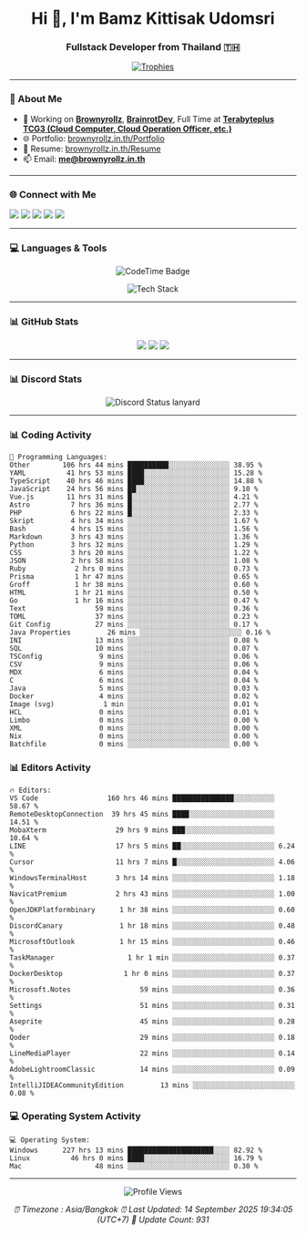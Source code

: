 <h1 align="center">Hi 👋, I'm Bamz Kittisak Udomsri</h1>
<h3 align="center">Fullstack Developer from Thailand 🇹🇭</h3>

<p align="center">
  <a href="https://github.com/ryo-ma/github-profile-trophy">
    <img src="https://github-profile-trophy.vercel.app/?username=brownyroll" alt="Trophies" />
  </a>
</p>

---

### 🔧 About Me

- 🔭 Working on [**Brownyrollz**](https://github.com/Brownyrollz), [**BrainrotDev**](https://github.com/brainrotdev), Full Time at [**Terabyteplus TCG3 (Cloud Computer, Cloud Operation Officer, etc.)**](https://tcloud.in.th)
- 🌐 Portfolio: [brownyrollz.in.th/Portfolio](https://Brownyrollz.in.th/Portfolio)
- 📄 Resume: [brownyrollz.in.th/Resume](https://Brownyrollz.in.th/Resume)
- 📫 Email: **me@brownyrollz.in.th**
---

### 🌐 Connect with Me

<p align="left">
  <a href="https://codepen.io/brownyroll" target="_blank"><img src="https://img.shields.io/badge/CodePen-000?style=for-the-badge&logo=codepen&logoColor=white" /></a>
  <a href="https://fb.com/brownyroll.bbamz" target="_blank"><img src="https://img.shields.io/badge/Facebook-1877F2?style=for-the-badge&logo=facebook&logoColor=white" /></a>
  <a href="https://instagram.com/brownyroll.darkalich" target="_blank"><img src="https://img.shields.io/badge/Instagram-E4405F?style=for-the-badge&logo=instagram&logoColor=white" /></a>
  <a href="https://www.youtube.com/c/brownyrollz" target="_blank"><img src="https://img.shields.io/badge/YouTube-FF0000?style=for-the-badge&logo=youtube&logoColor=white" /></a>
  <a href="https://discord.gg/yyJRFxTXGU" target="_blank"><img src="https://img.shields.io/badge/Discord-5865F2?style=for-the-badge&logo=discord&logoColor=white" /></a>
</p>

---

### 💻 Languages & Tools

<p align="center">
  <img href="https://codetime.dev" alt="CodeTime Badge" src="https://shields.jannchie.com/endpoint?style=flat&color=222&url=https%3A%2F%2Fapi.codetime.dev%2Fv3%2Fusers%2Fshield%3Fuid%3D34055">
  <br/>
  <!--START_SECTION:tech-->
<p align="center">
  <img src="https://skillicons.dev/icons?i=html,css,js,ts,react,nextjs,nodejs,vue,php,laravel,dotnet,django,tailwind,bootstrap,express,arduino,mysql,sqlite,mongodb,nginx,docker,git,linux,figma,postman,astro,bash,bun,cloudflare,discord,discordjs" alt="Tech Stack" />
</p>
<!--END_SECTION:tech-->
</p>

---

### 📊 GitHub Stats

<p align="center">
  <img src="https://github-readme-stats.vercel.app/api?username=brownyroll&show_icons=true" />
  <img src="https://github-readme-stats.vercel.app/api/top-langs/?username=brownyroll&layout=compact" />
  <img src="https://github-readme-streak-stats.herokuapp.com/?user=brownyroll" />
</p>

---

### 📊 Discord Stats

<p align="center">
     <img alt='Discord Status lanyard' src='https://lanyard.cnrad.dev/api/280676963885121536' />
</p>

---

<p align="center">


### 📊 Coding Activity

<!--START_SECTION:waka-->
```text
💬 Programming Languages:
Other        106 hrs 44 mins ██████████░░░░░░░░░░░░░░░ 38.95 %
YAML          41 hrs 53 mins ████░░░░░░░░░░░░░░░░░░░░░ 15.28 %
TypeScript    40 hrs 46 mins ████░░░░░░░░░░░░░░░░░░░░░ 14.88 %
JavaScript    24 hrs 56 mins ██░░░░░░░░░░░░░░░░░░░░░░░ 9.10 %
Vue.js        11 hrs 31 mins █░░░░░░░░░░░░░░░░░░░░░░░░ 4.21 %
Astro          7 hrs 36 mins █░░░░░░░░░░░░░░░░░░░░░░░░ 2.77 %
PHP            6 hrs 22 mins █░░░░░░░░░░░░░░░░░░░░░░░░ 2.33 %
Skript         4 hrs 34 mins ░░░░░░░░░░░░░░░░░░░░░░░░░ 1.67 %
Bash           4 hrs 15 mins ░░░░░░░░░░░░░░░░░░░░░░░░░ 1.56 %
Markdown       3 hrs 43 mins ░░░░░░░░░░░░░░░░░░░░░░░░░ 1.36 %
Python         3 hrs 32 mins ░░░░░░░░░░░░░░░░░░░░░░░░░ 1.29 %
CSS            3 hrs 20 mins ░░░░░░░░░░░░░░░░░░░░░░░░░ 1.22 %
JSON           2 hrs 58 mins ░░░░░░░░░░░░░░░░░░░░░░░░░ 1.08 %
Ruby            2 hrs 0 mins ░░░░░░░░░░░░░░░░░░░░░░░░░ 0.73 %
Prisma          1 hr 47 mins ░░░░░░░░░░░░░░░░░░░░░░░░░ 0.65 %
Groff           1 hr 38 mins ░░░░░░░░░░░░░░░░░░░░░░░░░ 0.60 %
HTML            1 hr 21 mins ░░░░░░░░░░░░░░░░░░░░░░░░░ 0.50 %
Go              1 hr 16 mins ░░░░░░░░░░░░░░░░░░░░░░░░░ 0.47 %
Text                 59 mins ░░░░░░░░░░░░░░░░░░░░░░░░░ 0.36 %
TOML                 37 mins ░░░░░░░░░░░░░░░░░░░░░░░░░ 0.23 %
Git Config           27 mins ░░░░░░░░░░░░░░░░░░░░░░░░░ 0.17 %
Java Properties         26 mins ░░░░░░░░░░░░░░░░░░░░░░░░░ 0.16 %
INI                  13 mins ░░░░░░░░░░░░░░░░░░░░░░░░░ 0.08 %
SQL                  10 mins ░░░░░░░░░░░░░░░░░░░░░░░░░ 0.07 %
TSConfig              9 mins ░░░░░░░░░░░░░░░░░░░░░░░░░ 0.06 %
CSV                   9 mins ░░░░░░░░░░░░░░░░░░░░░░░░░ 0.06 %
MDX                   6 mins ░░░░░░░░░░░░░░░░░░░░░░░░░ 0.04 %
C                     6 mins ░░░░░░░░░░░░░░░░░░░░░░░░░ 0.04 %
Java                  5 mins ░░░░░░░░░░░░░░░░░░░░░░░░░ 0.03 %
Docker                4 mins ░░░░░░░░░░░░░░░░░░░░░░░░░ 0.02 %
Image (svg)            1 min ░░░░░░░░░░░░░░░░░░░░░░░░░ 0.01 %
HCL                   0 mins ░░░░░░░░░░░░░░░░░░░░░░░░░ 0.01 %
Limbo                 0 mins ░░░░░░░░░░░░░░░░░░░░░░░░░ 0.00 %
XML                   0 mins ░░░░░░░░░░░░░░░░░░░░░░░░░ 0.00 %
Nix                   0 mins ░░░░░░░░░░░░░░░░░░░░░░░░░ 0.00 %
Batchfile             0 mins ░░░░░░░░░░░░░░░░░░░░░░░░░ 0.00 %

```
<!--END_SECTION:waka-->

### 📊 Editors Activity

<!--START_SECTION:editors-->
```text
🔥 Editors:
VS Code                 160 hrs 46 mins ███████████████░░░░░░░░░░ 58.67 %
RemoteDesktopConnection  39 hrs 45 mins ████░░░░░░░░░░░░░░░░░░░░░ 14.51 %
MobaXterm                 29 hrs 9 mins ███░░░░░░░░░░░░░░░░░░░░░░ 10.64 %
LINE                      17 hrs 5 mins ██░░░░░░░░░░░░░░░░░░░░░░░ 6.24 %
Cursor                    11 hrs 7 mins █░░░░░░░░░░░░░░░░░░░░░░░░ 4.06 %
WindowsTerminalHost       3 hrs 14 mins ░░░░░░░░░░░░░░░░░░░░░░░░░ 1.18 %
NavicatPremium            2 hrs 43 mins ░░░░░░░░░░░░░░░░░░░░░░░░░ 1.00 %
OpenJDKPlatformbinary      1 hr 38 mins ░░░░░░░░░░░░░░░░░░░░░░░░░ 0.60 %
DiscordCanary              1 hr 18 mins ░░░░░░░░░░░░░░░░░░░░░░░░░ 0.48 %
MicrosoftOutlook           1 hr 15 mins ░░░░░░░░░░░░░░░░░░░░░░░░░ 0.46 %
TaskManager                  1 hr 1 min ░░░░░░░░░░░░░░░░░░░░░░░░░ 0.37 %
DockerDesktop               1 hr 0 mins ░░░░░░░░░░░░░░░░░░░░░░░░░ 0.37 %
Microsoft.Notes                 59 mins ░░░░░░░░░░░░░░░░░░░░░░░░░ 0.36 %
Settings                        51 mins ░░░░░░░░░░░░░░░░░░░░░░░░░ 0.31 %
Aseprite                        45 mins ░░░░░░░░░░░░░░░░░░░░░░░░░ 0.28 %
Qoder                           29 mins ░░░░░░░░░░░░░░░░░░░░░░░░░ 0.18 %
LineMediaPlayer                 22 mins ░░░░░░░░░░░░░░░░░░░░░░░░░ 0.14 %
AdobeLightroomClassic           14 mins ░░░░░░░░░░░░░░░░░░░░░░░░░ 0.09 %
IntelliJIDEACommunityEdition         13 mins ░░░░░░░░░░░░░░░░░░░░░░░░░ 0.08 %

```
<!--END_SECTION:editors-->

### 💻 Operating System Activity

<!--START_SECTION:os-->
```text
💻 Operating System:
Windows      227 hrs 13 mins █████████████████████░░░░ 82.92 %
Linux          46 hrs 0 mins ████░░░░░░░░░░░░░░░░░░░░░ 16.79 %
Mac                  48 mins ░░░░░░░░░░░░░░░░░░░░░░░░░ 0.30 %
```
<!--END_SECTION:os-->
</p>

---

<p align="center">
  <img src="https://komarev.com/ghpvc/?username=brownyroll&label=Profile%20views&color=0e75b6&style=flat" alt="Profile Views" />
</p>

<!-- Metadata -->
<p align="center"> 
    <i>
        ⏰ Timezone : Asia/Bangkok
        ⏰ Last Updated: <!--LAST_UPDATED-->14 September 2025 19:34:05 (UTC+7)<!--END_LAST_UPDATED-->
        🔄️ Update Count: <!--UPDATE_COUNT-->931<!--END_UPDATE_COUNT-->
    </i>
</p>
